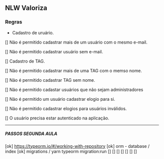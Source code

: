 ## NLW Valoriza

### Regras
- Cadastro de uruário.

[] Não é permitido cadastrar mais de um usuário com o mesmo e-mail.

[] Não é permitido cadastrar usuário sem e-mail.

[] Cadastro de TAG.

[] Não é permitido cadastrar mais de uma TAG com o memso nome.

[] Não é permitido cadastrar TAG sem nome.

[] Não é permitido cadastar usuários que não sejam administradores

[] Não é permitido um usuário cadastrar elogio para si.

[] Não é permitido cadastrar elogios para usuários inválidos.

[] O usuário precisa estar autenticado na aplicação.


**********************************************************
##### PASSOS SEGUNDA AULA
[ok] https://typeorm.io/#/working-with-repository
[ok] orm - database / index
[ok] migrations / yarn typeorm migration:run
[]
[]
[]
[]
[]
[]
[]